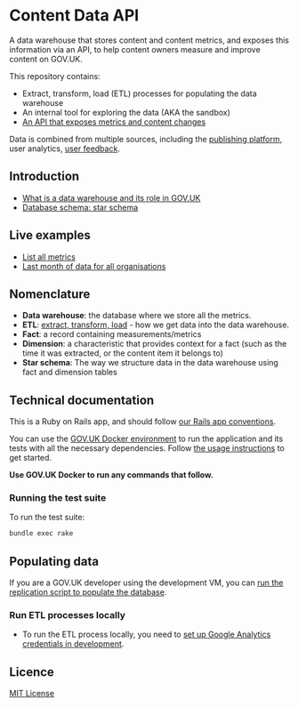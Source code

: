 # Content Data API

A data warehouse that stores content and content metrics, and exposes this information via an API, to help content owners measure and improve content on GOV.UK.

This repository contains:
- Extract, transform, load (ETL) processes for populating the data warehouse
- An internal tool for exploring the data (AKA the sandbox)
- [An API that exposes metrics and content changes][api-doc]

Data is combined from multiple sources, including the [publishing platform](https://github.com/alphagov/publishing-api), user analytics, [user feedback](https://github.com/alphagov/feedback).

## Introduction ##

- [What is a data warehouse and its role in GOV.UK][data-warehouse-what-why]
- [Database schema: star schema][data-warehouse-schema]

## Live examples

- [List all metrics](https://content-data-api.publishing.service.gov.uk/api/v1/metrics)
- [Last month of data for all organisations](https://content-data-api.publishing.service.gov.uk/content?date_range=last-month&search_term=&document_type=all&organisation_id=all)

## Nomenclature

- **Data warehouse**: the database where we store all the metrics.
- **ETL**: [extract, transform, load](https://en.wikipedia.org/wiki/Extract,_transform,_load) - how we get data into the data warehouse.
- **Fact**: a record containing measurements/metrics
- **Dimension**: a characteristic that provides context for a fact (such as the time it was extracted, or the content item it belongs to)
- **Star schema**: The way we structure data in the data warehouse using fact and dimension tables

## Technical documentation

This is a Ruby on Rails app, and should follow [our Rails app conventions](https://docs.publishing.service.gov.uk/manual/conventions-for-rails-applications.html).

You can use the [GOV.UK Docker environment](https://github.com/alphagov/govuk-docker) to run the application and its tests with all the necessary dependencies. Follow [the usage instructions](https://github.com/alphagov/govuk-docker#usage) to get started.

**Use GOV.UK Docker to run any commands that follow.**

### Running the test suite

To run the test suite:

```bash
bundle exec rake
```

## Populating data

If you are a GOV.UK developer using the development VM, you can [run the replication script to populate the database](doc/import_production_data.md).

### Run ETL processes locally

- To run the ETL process locally, you need to  [set up Google Analytics credentials in development](doc/google_analytics_setup.md).

## Licence

[MIT License](LICENCE)

[GOV.UK replication scripts]: https://docs.publishing.service.gov.uk/manual/replicate-app-data-locally.html
[api-doc]: /doc/api
[data-warehouse-what-why]: doc/data-warehouse-what-and-why.md
[data-warehouse-schema]: doc/data-warehouse-schema.md
